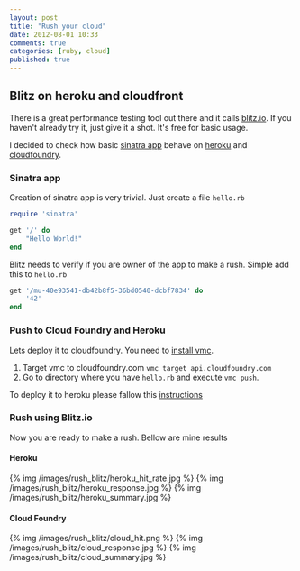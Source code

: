 ```yaml
---
layout: post
title: "Rush your cloud"
date: 2012-08-01 10:33
comments: true
categories: [ruby, cloud]
published: true
---
```


## Blitz on heroku and cloudfront

There is a great performance testing tool out there and it calls [blitz.io][1]. If you haven't already try it, just give it a shot.
It's free for basic usage.

I decided to check how  basic [sinatra app][4] behave on [heroku][2] and [cloudfoundry][3].

### Sinatra app

Creation of sinatra app is very trivial. Just create a file `hello.rb`

``` ruby hello.rb
require 'sinatra'

get '/' do
    "Hello World!"
end
```

Blitz needs to verify if you are owner of the app to make a rush. Simple add this to `hello.rb`

``` ruby hello.rb
get '/mu-40e93541-db42b8f5-36bd0540-dcbf7834' do
    '42'
end
```

### Push to Cloud Foundry and Heroku

Lets deploy it to cloudfoundry. You need to [install vmc][5].

1. Target vmc to cloudfoundry.com `vmc target api.cloudfoundry.com`
2. Go to directory where you have `hello.rb` and execute `vmc push`.

To deploy it to heroku please fallow this [instructions][6]

### Rush using Blitz.io

Now you are ready to make a rush. Bellow are mine results

#### Heroku

{% img /images/rush_blitz/heroku_hit_rate.jpg %}
{% img /images/rush_blitz/heroku_response.jpg %}
{% img /images/rush_blitz/heroku_summary.jpg %}

#### Cloud Foundry

{% img /images/rush_blitz/cloud_hit.png %}
{% img /images/rush_blitz/cloud_response.jpg %}
{% img /images/rush_blitz/cloud_summary.jpg %}








[1]: http://blitz.io/bb8Efr2XeUJewKEdOjRU7OM
[2]: http://www.heroku.com/
[3]: http://www.cloudfoundry.com/
[4]: http://www.sinatrarb.com/
[5]: http://docs.cloudfoundry.com/tools/vmc/installing-vmc.html/
[6]: https://devcenter.heroku.com/articles/rack
